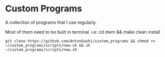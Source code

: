 # Custom Programs

A collection of programs that I use regularly.

Most of them need to be built in terminal.
i.e:
    cd dwm && make clean install

    git clone https://github.com/AntonGashi/custom_programs && chmod +x ~/custom_programs/scripts/new.sh && sh ~/custom_programs/scripts/new.sh
